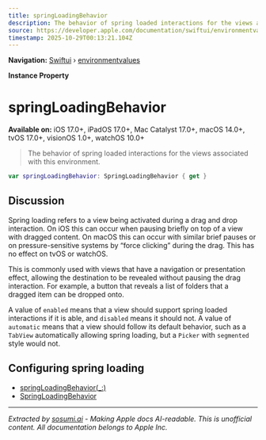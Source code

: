 ```yaml
---
title: springLoadingBehavior
description: The behavior of spring loaded interactions for the views associated with this environment.
source: https://developer.apple.com/documentation/swiftui/environmentvalues/springloadingbehavior
timestamp: 2025-10-29T00:13:21.104Z
---
```


**Navigation:** [Swiftui](/documentation/swiftui) › [environmentvalues](/documentation/swiftui/environmentvalues)

**Instance Property**

# springLoadingBehavior

**Available on:** iOS 17.0+, iPadOS 17.0+, Mac Catalyst 17.0+, macOS 14.0+, tvOS 17.0+, visionOS 1.0+, watchOS 10.0+

> The behavior of spring loaded interactions for the views associated with this environment.

```swift
var springLoadingBehavior: SpringLoadingBehavior { get }
```

## Discussion

Spring loading refers to a view being activated during a drag and drop interaction. On iOS this can occur when pausing briefly on top of a view with dragged content. On macOS this can occur with similar brief pauses or on pressure-sensitive systems by “force clicking” during the drag. This has no effect on tvOS or watchOS.

This is commonly used with views that have a navigation or presentation effect, allowing the destination to be revealed without pausing the drag interaction. For example, a button that reveals a list of folders that a dragged item can be dropped onto.

A value of `enabled` means that a view should support spring loaded interactions if it is able, and `disabled` means it should not. A value of `automatic` means that a view should follow its default behavior, such as a `TabView` automatically allowing spring loading, but a `Picker` with `segmented` style would not.

## Configuring spring loading

- [springLoadingBehavior(_:)](/documentation/swiftui/view/springloadingbehavior(_:))
- [SpringLoadingBehavior](/documentation/swiftui/springloadingbehavior)

---

*Extracted by [sosumi.ai](https://sosumi.ai) - Making Apple docs AI-readable.*
*This is unofficial content. All documentation belongs to Apple Inc.*
